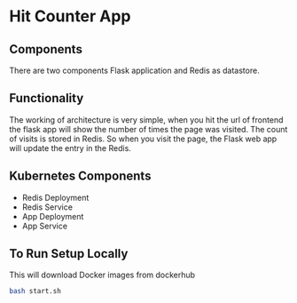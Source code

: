 # Hit Counter App

## Components

There are two components Flask application and Redis as datastore.

## Functionality

The working of architecture is very simple, when you hit the url of frontend the flask app will show the number of times the page was visited. The count of visits is stored in Redis. So when you visit the page, the Flask web app will update the entry in the Redis.

## Kubernetes Components

- Redis Deployment
- Redis Service
- App Deployment
- App Service

## To Run Setup Locally

This will download Docker images from dockerhub

```bash
bash start.sh
```
